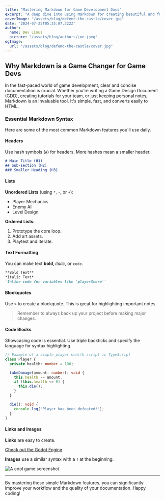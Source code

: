 ```yaml
---
title: "Mastering Markdown for Game Development Docs"
excerpt: "A deep dive into using Markdown for creating beautiful and functional game development documentation. From GDDs to tutorials, learn how to leverage Markdown to its full potential."
coverImage: "/assets/blog/defend-the-castle/cover.jpg"
date: "2024-07-25T05:35:07.322Z"
author:
  name: Dev Linus
  picture: "/assets/blog/authors/joe.jpeg"
ogImage:
  url: "/assets/blog/defend-the-castle/cover.jpg"
---
```


## Why Markdown is a Game Changer for Game Devs

In the fast-paced world of game development, clear and concise documentation is crucial. Whether you're writing a Game Design Document (GDD), creating tutorials for your team, or just keeping personal notes, Markdown is an invaluable tool. It's simple, fast, and converts easily to HTML.

### Essential Markdown Syntax

Here are some of the most common Markdown features you'll use daily.

#### Headers

Use hash symbols (`#`) for headers. More hashes mean a smaller header.

```markdown
# Main Title (H1)
## Sub-section (H2)
### Smaller Heading (H3)
```

#### Lists

**Unordered Lists** (using `*`, `-`, or `+`):

*   Player Mechanics
*   Enemy AI
*   Level Design

**Ordered Lists**:

1.  Prototype the core loop.
2.  Add art assets.
3.  Playtest and iterate.

#### Text Formatting

You can make text **bold**, *italic*, or `code`.

```markdown
**Bold Text**
*Italic Text*
`Inline code for variables like 'playerScore'`
```

#### Blockquotes

Use `>` to create a blockquote. This is great for highlighting important notes.

> Remember to always back up your project before making major changes.

#### Code Blocks

Showcasing code is essential. Use triple backticks and specify the language for syntax highlighting.

```typescript
// Example of a simple player health script in TypeScript
class Player {
  private health: number = 100;

  takeDamage(amount: number): void {
    this.health -= amount;
    if (this.health <= 0) {
      this.die();
    }
  }

  die(): void {
    console.log("Player has been defeated!");
  }
}
```

#### Links and Images

**Links** are easy to create.

[Check out the Godot Engine](https://godotengine.org/)

**Images** use a similar syntax with a `!` at the beginning.

![A cool game screenshot](/assets/blog/defend-the-castle/coverImage.png)

---

By mastering these simple Markdown features, you can significantly improve your workflow and the quality of your documentation. Happy coding!


